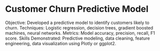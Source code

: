 # Customer Churn Predictive Model
 Objective: Developed a predictive model to identify customers likely to churn. 
 Techniques: Logistic regression, decision trees, gradient boosted machines, neural networks. 
 Metrics: Model accuracy, precision, recall, F1 score. 
 Skills Demonstrated: Predictive modeling, data cleaning, feature engineering, data visualization using Plotly or ggplot2.
